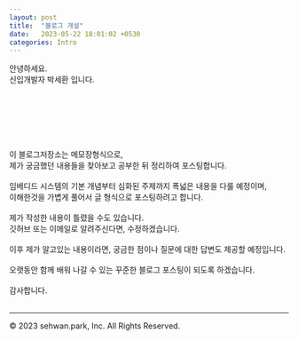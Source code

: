 ```yaml
---
layout: post
title:  "블로그 개설"
date:   2023-05-22 18:01:02 +0530
categories: Intro
---
```

안녕하세요.<br>
신입개발자 박세환 입니다.<br>

# 　
<br>
이 블로그저장소는 메모장형식으로,<br>
제가 궁금했던 내용들을 찾아보고 공부한 뒤 정리하여 포스팅합니다.<br>
<br>
임베디드 시스템의 기본 개념부터 심화된 주제까지 폭넓은 내용을 다룰 예정이며, <br>
이해한것을 가볍게 풀어서 글 형식으로 포스팅하려고 합니다.<br>
<br>
제가 작성한 내용이 틀렸을 수도 있습니다.<br>
깃허브 또는 이메일로 알려주신다면, 수정하겠습니다.<br>
<br>
이후 제가 알고있는 내용이라면, 궁금한 점이나 질문에 대한 답변도 제공할 예정입니다.<br>
<br>
오랫동안 함께 배워 나갈 수 있는 꾸준한 블로그 포스팅이 되도록 하겠습니다.<br>
<br>
감사합니다.
<br>
<br>



- - -
© 2023 sehwan.park, Inc. All Rights Reserved.




[jekyll-docs]: https://jekyllrb.com/docs/home
[jekyll-gh]:   https://github.com/jekyll/jekyll
[jekyll-talk]: https://talk.jekyllrb.com/
